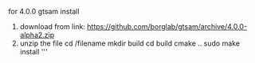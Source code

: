 for 4.0.0 gtsam install
  1. download from link:
https://github.com/borglab/gtsam/archive/4.0.0-alpha2.zip
  2. unzip the file
cd /filename
mkdir build
cd build
cmake ..
sudo make install
'''
